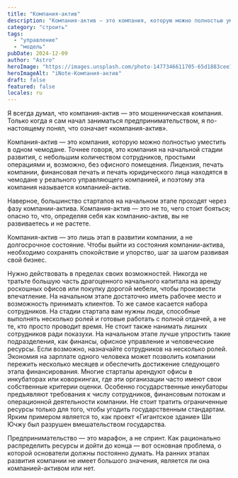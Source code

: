 ```yaml
---
title: "Компания-актив"
description: "Компания-актив — это компания, которую можно полностью уместить в одном"
category: "строить"
tags:
  - "управление"
  - "модель"
pubDate: 2024-12-09
author: "Astro"
heroImage: "https://images.unsplash.com/photo-1477346611705-65d1883cee1e"
heroImageAlt: "iNote-Компания-актив"
draft: false
featured: false
locales: ru
---
```


Я всегда думал, что компания-актив — это мошенническая компания. Только когда я сам начал заниматься предпринимательством, я по-настоящему понял, что означает «компания-актив».

Компания-актив — это компания, которую можно полностью уместить в одном чемодане. Точнее говоря, это компания на начальной стадии развития, с небольшим количеством сотрудников, простыми операциями и, возможно, без офисного помещения. Лицензия, печать компании, финансовая печать и печать юридического лица находятся в чемодане у реального управляющего компанией, и поэтому эта компания называется компанией-актив.

Наверное, большинство стартапов на начальном этапе проходят через фазу компании-актива. Компания-актив — это не то, чего стоит бояться; опасно то, что, определяя себя как компанию-актив, вы не развиваетесь и не растете.

Компания-актив — это лишь этап в развитии компании, а не долгосрочное состояние. Чтобы выйти из состояния компании-актива, необходимо сохранять спокойствие и упорство, шаг за шагом развивая свой бизнес.

Нужно действовать в пределах своих возможностей. Никогда не тратьте большую часть драгоценного начального капитала на аренду роскошных офисов или покупку дорогой мебели, чтобы произвести впечатление. На начальном этапе достаточно иметь рабочее место и возможность принимать клиентов. То же самое касается набора сотрудников. На стадии стартапа вам нужны люди, способные выполнять несколько ролей и готовые работать с полной отдачей, а не те, кто просто проводит время. Не стоит также нанимать лишних сотрудников ради показухи. На начальном этапе лучше упростить такие подразделения, как финансы, офисное управление и человеческие ресурсы. Если возможно, назначайте сотрудников на несколько ролей. Экономия на зарплате одного человека может позволить компании пережить несколько месяцев и обеспечить достижение следующего этапа финансирования. Многие стартапы арендуют офисы в инкубаторах или коворкингах, где эти организации часто имеют свои собственные критерии оценки. Особенно государственные инкубаторы предъявляют требования к числу сотрудников, финансовым потокам и операционной деятельности компании. Не стоит тратить ограниченные ресурсы только для того, чтобы угодить государственным стандартам. Ярким примером является то, как проект «Гигантское здание» Ши Ючжу был разрушен вмешательством государства.

Предпринимательство — это марафон, а не спринт. Как рационально распределить ресурсы и дойти до конца — вот основная проблема, о которой основатели должны постоянно думать. На ранних этапах развития компании не имеет большого значения, является ли она компанией-активом или нет.
